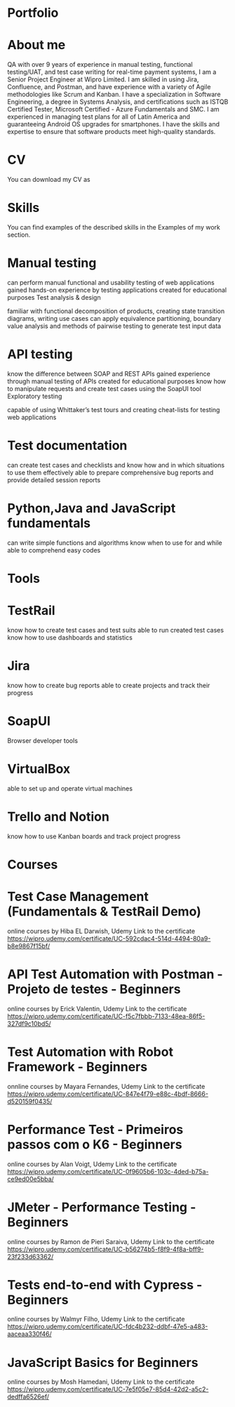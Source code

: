 # Portfolio


# About me


QA with over 9 years of experience in manual testing, functional testing/UAT, and test case writing for real-time payment systems, I am a Senior Project Engineer at Wipro Limited. 
I am skilled in using Jira, Confluence, and Postman, and have experience with a variety of Agile methodologies like Scrum and Kanban. I have a specialization in Software Engineering, a degree in Systems Analysis, and certifications such as ISTQB Certified Tester, Microsoft Certified - Azure Fundamentals and SMC. I am experienced in managing test plans for all of Latin America and guaranteeing Android OS upgrades for smartphones. I have the skills and expertise to ensure that software products meet high-quality standards.

# CV

You can download my CV as


# Skills

You can find examples of the described skills in the Examples of my work section.

# Manual testing

can perform manual functional and usability testing of web applications
gained hands-on experience by testing applications created for educational purposes
Test analysis & design

familiar with functional decomposition of products, creating state transition diagrams, writing use cases
can apply equivalence partitioning, boundary value analysis and methods of pairwise testing to generate test input data

# API testing

know the difference between SOAP and REST APIs
gained experience through manual testing of APIs created for educational purposes
know how to manipulate requests and create test cases using the SoapUI tool
Exploratory testing

capable of using Whittaker’s test tours and creating cheat-lists for testing web applications

# Test documentation

can create test cases and checklists and know how and in which situations to use them effectively
able to prepare comprehensive bug reports and provide detailed session reports

# Python,Java and JavaScript fundamentals

can write simple functions and algorithms
know when to use for and while
able to comprehend easy codes


# Tools

# TestRail

know how to create test cases and test suits
able to run created test cases
know how to use dashboards and statistics

# Jira

know how to create bug reports
able to create projects and track their progress

# SoapUI

Browser developer tools

# VirtualBox

able to set up and operate virtual machines

# Trello and Notion

know how to use Kanban boards and track project progress

# Courses


# Test Case Management (Fundamentals & TestRail Demo)
online courses by Hiba EL Darwish, Udemy
Link to the certificate https://wipro.udemy.com/certificate/UC-592cdac4-514d-4494-80a9-b8e9867f15bf/

# API Test Automation with Postman -  Projeto de testes - Beginners
online courses by Erick Valentin, Udemy
Link to the certificate https://wipro.udemy.com/certificate/UC-f5c7fbbb-7133-48ea-86f5-327df9c10bd5/

# Test Automation with Robot Framework - Beginners
onnline courses by Mayara Fernandes, Udemy
Link to the certificate https://wipro.udemy.com/certificate/UC-847e4f79-e88c-4bdf-8666-d520159f0435/

# Performance Test - Primeiros passos com o K6 - Beginners
online courses by Alan Voigt, Udemy
Link to the certificate https://wipro.udemy.com/certificate/UC-0f9605b6-103c-4ded-b75a-ce9ed00e5bba/

# JMeter - Performance Testing - Beginners
online courses by Ramon de Pieri Saraiva, Udemy
Link to the certificate https://wipro.udemy.com/certificate/UC-b56274b5-f8f9-4f8a-bff9-23f233d63362/

# Tests end-to-end with Cypress - Beginners
online courses by Walmyr Filho, Udemy
Link to the certificate https://wipro.udemy.com/certificate/UC-fdc4b232-ddbf-47e5-a483-aaceaa330f46/

# JavaScript Basics for Beginners
online courses by Mosh Hamedani, Udemy
Link to the certificate https://wipro.udemy.com/certificate/UC-7e5f05e7-85d4-42d2-a5c2-dedffa6526ef/



